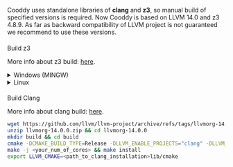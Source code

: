 Cooddy uses standalone libraries of **clang** and **z3**, so manual build of specified versions is required. Now Cooddy is based on LLVM 14.0 and z3 4.8.9. As far as backward compatibility of LLVM project is not guaranteed we recommend to use these versions.

#### 
 Build z3


More info about z3 build: [here](https://github.com/Z3Prover/z3).




<details>

<summary>Windows (MINGW)
</summary>


```bash
wget https://github.com/Z3Prover/z3/archive/refs/tags/z3-4.8.9.zip
unzip z3-4.8.9.zip && cd z3-4.8.9
mkdir build && cd build
cmake -DZ3_BUILD_LIBZ3_SHARED=TRUE -G "CodeBlocks - MinGW Makefiles" -DCMAKE_INSTALL_PREFIX=<path_to_z3_installation> -DCMAKE_BUILD_TYPE=Release ../
make -j <your_cores_num>
make install
export Z3_HOME=<path_to_z3_installation>
```


</details>




<details>

<summary>Linux
</summary>


```
wget https://github.com/Z3Prover/z3/releases/download/z3-4.8.9/z3-4.8.9-x64-ubuntu-16.04.zip
unzip z3-4.8.9-x64-ubuntu-16.04.zip
export Z3_HOME=<path_to_z3_installation>
```


</details>

#### 
 Build Clang


More info about clang build: [here](https://llvm.org/docs/GettingStarted.html#getting-the-source-code-and-building-llvm).




```bash
wget https://github.com/llvm/llvm-project/archive/refs/tags/llvmorg-14.0.0.zip
unzip llvmorg-14.0.0.zip && cd llvmorg-14.0.0
mkdir build && cd build
cmake -DCMAKE_BUILD_TYPE=Release -DLLVM_ENABLE_PROJECTS="clang" -DLLVM_ENABLE_TERMINFO=OFF -DCMAKE_CXX_STANDARD=17 -DCMAKE_INSTALL_PREFIX=<path_to_clang_installation> -DLLVM_INCLUDE_TESTS=OFF -DLLVM_INCLUDE_EXAMPLES=OFF ../llvm
make -j <your_num_of_cores> && make install
export LLVM_CMAKE=<path_to_clang_installation>lib/cmake
```
